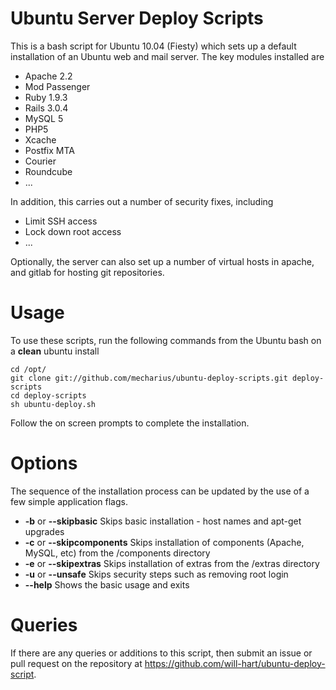 Ubuntu Server Deploy Scripts
============================

This is a bash script for Ubuntu 10.04 (Fiesty) which sets up a default installation of an Ubuntu web and mail server.  The key modules installed are

- Apache 2.2
- Mod Passenger
- Ruby 1.9.3
- Rails 3.0.4
- MySQL 5
- PHP5
- Xcache
- Postfix MTA
- Courier
- Roundcube
- ... 

In addition, this carries out a number of security fixes, including

- Limit SSH access
- Lock down root access
- ...


Optionally, the server can also set up a number of virtual hosts in apache, and gitlab for hosting git repositories.


Usage
=====

To use these scripts, run the following commands from the Ubuntu bash on a **clean** ubuntu install

    cd /opt/
    git clone git://github.com/mecharius/ubuntu-deploy-scripts.git deploy-scripts
    cd deploy-scripts
    sh ubuntu-deploy.sh

Follow the on screen prompts to complete the installation.

Options
=======

The sequence of the installation process can be updated by the use of a few simple application flags.  

 + **-b** or **--skipbasic**  Skips basic installation - host names and apt-get upgrades
 + **-c** or **--skipcomponents**  Skips installation of components (Apache, MySQL, etc) from the /components directory
 + **-e** or **--skipextras**  Skips installation of extras from the /extras directory
 + **-u** or **--unsafe** Skips security steps such as removing root login
 + **--help** Shows the basic usage and exits



Queries
=======

If there are any queries or additions to this script, then submit an issue or pull request on the repository at https://github.com/will-hart/ubuntu-deploy-script.